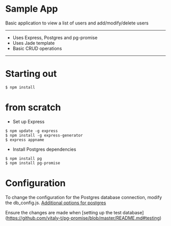 Sample App
===========

Basic application to view a list of users and add/modify/delete users

---

* Uses Express, Postgres and pg-promise
* Uses Jade template
* Basic CRUD operations

---

# Starting out 
```
$ npm install
```

# from scratch

* Set up Express
```
$ npm update -g express
$ npm install -g express-generator
$ express appname
```

* Install Postgres dependencies
```
$ npm install pg
$ npm install pg-promise
```

# Configuration
To change the configuration for the Postgres database connection, modify the db_config.js.
[Additional options for postgres](https://github.com/brianc/node-postgres/blob/master/lib/defaults.js)

Ensure the changes are made when [setting up the test database] (https://github.com/vitaly-t/pg-promise/blob/master/README.md#testing)